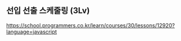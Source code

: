 ## 선입 선출 스케줄링 (3Lv)

https://school.programmers.co.kr/learn/courses/30/lessons/12920?language=javascript
